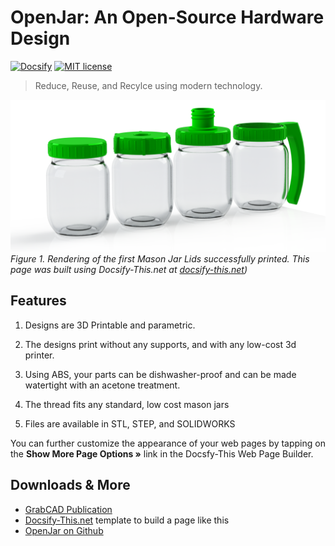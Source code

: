 # OpenJar: An Open-Source Hardware Design

[![Docsify](https://img.shields.io/npm/v/docsify?label=docsify)](https://docsify.js.org/)
[![MIT license](https://img.shields.io/badge/License-MIT-blue.svg)](https://github.com/hibbitts-design/docsify-open-course-starter-kit/blob/main/LICENSE)

> Reduce, Reuse, and Recylce using modern technology.

![ Open Jars Rendering](rend_jars_array.png)
_Figure 1. Rendering of the first Mason Jar Lids successfully printed.  This page was built using Docsify-This.net at [docsify-this.net](https://docsify-this.net/?basePath=https://raw.githubusercontent.com/dmalawey/OpenJar/main&sidebar=true#/))_

Features
---

1. Designs are 3D Printable and parametric.

2. The designs print without any supports, and with any low-cost 3d printer.

3. Using ABS, your parts can be dishwasher-proof and can be made watertight with an acetone treatment.

4. The thread fits any standard, low cost mason jars

5. Files are available in STL, STEP, and SOLIDWORKS

You can further customize the appearance of your web pages by tapping on the **Show More Page Options »** link in the Docsfy-This Web Page Builder.

Downloads & More
---
 

* [GrabCAD Publication](https://grabcad.com/library/openjar-1)
* [Docsify-This.net](https://docsify-this.net/#/) template to build a page like this
* [OpenJar on Github](https://github.com/dmalawey/OpenJar)
